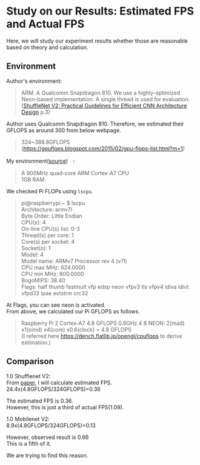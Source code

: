 
# Study on our Results: Estimated FPS and Actual FPS  

Here, we will study our experiment results whether those are reasonable based on theory and calculation.  


## Environment  

Author's environment:
>ARM.
> A Qualcomm Snapdragon 810. We use a highly-optimized Neon-based
> implementation. A single thread is used for evaluation.
([ShuffleNet V2: Practical Guidelines for Efficient
CNN Architecture Design](https://arxiv.org/pdf/1807.11164.pdf) p.3)  

Author uses Qualcomm Snapdragon 810. Therefore, we estimated their GFLOPS as around 300 from below webpage.  
> 324~388.8GFLOPS  
(https://gpuflops.blogspot.com/2015/02/gpu-flops-list.html?m=1)  


My environment([source](https://www.raspberrypi.org/products/raspberry-pi-2-model-b/))　:
>  A 900MHz quad-core ARM Cortex-A7 CPU  
>  1GB RAM

We checked Pi FLOPs using ```lscpu```.  
> pi@raspberrypi:~ $ lscpu  
> Architecture:          armv7l  
> Byte Order:            Little Endian  
> CPU(s):                4  
> On-line CPU(s) list:   0-3  
> Thread(s) per core:    1  
> Core(s) per socket:    4  
> Socket(s):             1  
> Model:                 4  
> Model name:            ARMv7 Processor rev 4 (v7l)  
> CPU max MHz:           624.0000  
> CPU min MHz:           600.0000  
> BogoMIPS:              38.40  
> Flags:                 half thumb fastmult vfp edsp neon vfpv3 tls vfpv4 idiva idivt vfpd32 lpae evtstrm crc32  

At Flags, you can see neon is activated.  
From above, we calculated our Pi GFLOPS as follows.  

> Raspberry Pi 2 	Cortex-A7 	4.8 GFLOPS 	0.6GHz 	4 	8 	NEON: 2(mad) x1(simd) x4(core) x0.6(clock) = 4.8 GFLOPS  
(I referred here https://dench.flatlib.jp/opengl/cpuflops to derive estimation.)  


## Comparison  

1.0 Shufflenet V2:  
From [paper](https://arxiv.org/pdf/1807.11164.pdf), I will calculate estimated FPS.  
24.4x(4.8GFLOPS/324GFLOPS)=0.36  

The estimated FPS is 0.36.  
However, this is just a third of actual FPS(1.09).  


1.0 Mobilenet V2:  
8.9x(4.8GFLOPS/324GFLOPS)=0.13  

However, observed result is 0.66  
This is a fifth of it.  

We are trying to find this reason.  
